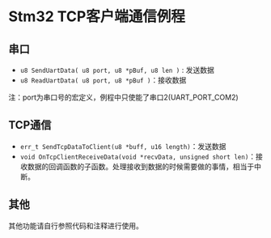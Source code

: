 # Stm32   TCP客户端通信例程

## 串口

* `u8 SendUartData( u8 port, u8 *pBuf, u8 len )` : 发送数据
* `u8 ReadUartData( u8 port, u8 *pBuf )`：接收数据

注：port为串口号的宏定义，例程中只使能了串口2(UART_PORT_COM2)



## TCP通信

* `err_t SendTcpDataToClient(u8 *buff, u16 length)`：发送数据
* `void OnTcpClientReceiveData(void *recvData, unsigned short len)`：接收数据的回调函数的子函数。处理接收到数据的时候需要做的事情，相当于中断。

## 其他

其他功能请自行参照代码和注释进行使用。